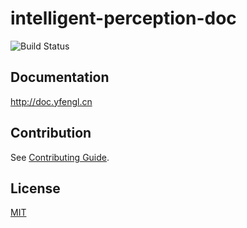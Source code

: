 # intelligent-perception-doc

![Build Status](https://github.com/choushunn/intelligent-perception-doc/actions/workflows/deploy-docs.yml/badge.svg?branch=main)

## Documentation

http://doc.yfengl.cn

## Contribution

See [Contributing Guide](https://github.com/choushunn/intelligent-perception-doc/blob/main/CONTRIBUTING.md).

## License

[MIT](https://github.com/choushunn/intelligent-perception-doc/blob/main/LICENSE)
